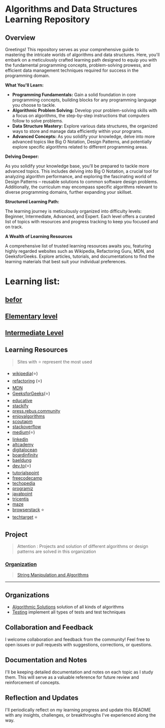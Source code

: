 # Algorithms and Data Structures Learning Repository

## Overview

Greetings! This repository serves as your comprehensive guide to mastering the intricate worlds of algorithms and data structures. Here, you'll embark on a meticulously crafted learning path designed to equip you with the fundamental programming concepts, problem-solving prowess, and efficient data management techniques required for success in the programming domain.

**What You'll Learn:**

- **Programming Fundamentals:** Gain a solid foundation in core programming concepts, building blocks for any programming language you choose to tackle.
- **Algorithmic Problem Solving:** Develop your problem-solving skills with a focus on algorithms, the step-by-step instructions that computers follow to solve problems.
- **Data Structure Mastery:** Explore various data structures, the organized ways to store and manage data efficiently within your programs.
- **Advanced Concepts:** As you solidify your knowledge, delve into more advanced topics like Big O Notation, Design Patterns, and potentially explore specific algorithms related to different programming areas.

**Delving Deeper:**

As you solidify your knowledge base, you'll be prepared to tackle more advanced topics. This includes delving into Big O Notation, a crucial tool for analyzing algorithm performance, and exploring the fascinating world of Design Patterns – reusable solutions to common software design problems. Additionally, the curriculum may encompass specific algorithms relevant to diverse programming domains, further expanding your skillset.

**Structured Learning Path:**

The learning journey is meticulously organized into difficulty levels: Beginner, Intermediate, Advanced, and Expert. Each level offers a curated list of topics with resources and progress tracking to keep you focused and on track.

**A Wealth of Learning Resources**

A comprehensive list of trusted learning resources awaits you, featuring highly regarded websites such as Wikipedia, Refactoring Guru, MDN, and GeeksforGeeks. Explore articles, tutorials, and documentations to find the learning materials that best suit your individual preferences.

# Learning list:

## [befor](./The-Labors-of-Learning/)

## [Elementary level](./1.Elementary%20level//)

## [Intermediate Level](./Intermediate%20Level/)

## Learning Resources

> Sites with ⭐ represent the most used

- [wikipedia](https://en.wikipedia.org)(⭐)
- [refactoring](https://refactoring.guru/design-patterns) (⭐)
- [MDN](https://developer.mozilla.org)
- [GeeksforGeeks](https://www.geeksforgeeks.org)(⭐)
- [educative](https://www.educative.io)
- [stackify](https://stackify.com)
- [press.rebus.community](https://press.rebus.community)
- [enjoyalgorithms](https://www.enjoyalgorithms.com/blog)
- [scoutapm](https://scoutapm.com/blog)
- [stackoverflow](https://stackoverflow.com)
- [medium](https://medium.com)(⭐)
- [linkedin](https://www.linkedin.com)
- [altcademy](https://www.altcademy.com)
- [digitalocean](https://www.digitalocean.com)
- [boardinfinity](https://www.boardinfinity.com)
- [baeldung](https://www.baeldung.com)
- [dev.to](https://dev.to)(⭐)
- [tutorialspoint](https://www.tutorialspoint.com/design_pattern)
- [freecodecamp](https://www.freecodecamp.org)
- [techopedia](https://www.techopedia.com)
- [programiz](https://www.programiz.com)
- [javatpoint](https://www.javatpoint.com)
- [tricentis](https://www.tricentis.com)
- [maze](https://maze.co)
- [browserstack](https://www.browserstack.com) ⭐
- [techtarget](https://www.techtarget.com) ⭐

## Project

> Attention : Projects and solution of different algorithms or design patterns are solved in this organization

### [Organization](https://github.com/Algorithmic-Solutions)

> [String Manipulation and Algorithms](https://github.com/Algorithmic-Solutions/.github/blob/main/profile/README.md#string-manipulation-and-algorithms)

---

## Organizations

- [Algorithmic Solutions](https://github.com/Algorithmic-Solutions) solution of all kinds of algorithms
- [Testing](https://github.com/Testing-Guild) implement all types of tests and test techniques

## Collaboration and Feedback

I welcome collaboration and feedback from the community! Feel free to open issues or pull requests with suggestions, corrections, or questions.

## Documentation and Notes

I'll be keeping detailed documentation and notes on each topic as I study them. This will serve as a valuable reference for future review and reinforcement of concepts.

## Reflection and Updates

I'll periodically reflect on my learning progress and update this README with any insights, challenges, or breakthroughs I've experienced along the way.
